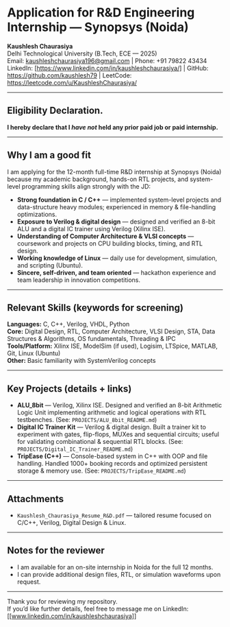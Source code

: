 # Application for R&D Engineering Internship — Synopsys (Noida)  
**Kaushlesh Chaurasiya**  
Delhi Technological University (B.Tech, ECE — 2025)  
Email: kaushleshchaurasiya196@gmail.com | Phone: +91 79822 43434  
LinkedIn: [https://www.linkedin.com/in/kaushleshchaurasiya/] | GitHub: https://github.com/kaushlesh79 | LeetCode: https://leetcode.com/u/KaushleshChaurasiya/

---

## Eligibility Declaration.  
**I hereby declare that I _have not_ held any prior paid job or paid internship.**  

---

## Why I am a good fit
I am applying for the 12-month full-time R&D internship at Synopsys (Noida) because my academic background, hands-on RTL projects, and system-level programming skills align strongly with the JD:

- **Strong foundation in C / C++** — implemented system-level projects and data-structure heavy modules; experienced in memory & file-handling optimizations.  
- **Exposure to Verilog & digital design** — designed and verified an 8-bit ALU and a digital IC trainer using Verilog (Xilinx ISE).  
- **Understanding of Computer Architecture & VLSI concepts** — coursework and projects on CPU building blocks, timing, and RTL design.  
- **Working knowledge of Linux** — daily use for development, simulation, and scripting (Ubuntu).  
- **Sincere, self-driven, and team oriented** — hackathon experience and team leadership in innovation competitions.

---

## Relevant Skills (keywords for screening)
**Languages:** C, C++, Verilog, VHDL, Python  
**Core:** Digital Design, RTL, Computer Architecture, VLSI Design, STA, Data Structures & Algorithms, OS fundamentals, Threading & IPC  
**Tools/Platform:** Xilinx ISE, ModelSim (if used), Logisim, LTSpice, MATLAB, Git, Linux (Ubuntu)  
**Other:** Basic familiarity with SystemVerilog concepts

---

## Key Projects (details + links)
- **ALU_8bit** — Verilog, Xilinx ISE. Designed and verified an 8-bit Arithmetic Logic Unit implementing arithmetic and logical operations with RTL testbenches. (See: `PROJECTS/ALU_8bit_README.md`)  
- **Digital IC Trainer Kit** — Verilog & digital design. Built a trainer kit to experiment with gates, flip-flops, MUXes and sequential circuits; useful for validating combinational & sequential RTL blocks. (See: `PROJECTS/Digital_IC_Trainer_README.md`)  
- **TripEase (C++)** — Console-based system in C++ with OOP and file handling. Handled 1000+ booking records and optimized persistent storage & memory use. (See: `PROJECTS/TripEase_README.md`)


---

## Attachments
- `Kaushlesh_Chaurasiya_Resume_R&D.pdf` — tailored resume focused on C/C++, Verilog, Digital Design & Linux.


---

## Notes for the reviewer
- I am available for an on-site internship in Noida for the full 12 months.  
- I can provide additional design files, RTL, or simulation waveforms upon request.

---

Thank you for reviewing my repository.  
If you’d like further details, feel free to message me on LinkedIn: [[www.linkedin.com/in/kaushleshchaurasiya]]
